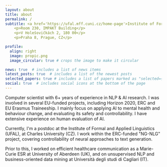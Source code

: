 ```yaml
---
layout: about
title: about
permalink: /
subtitle: <a href='https://ufal.mff.cuni.cz/home-page'>Institute of Formal and Applied Linguistics </a><br>
    <p>Room 230, IMPAKT Building</p>
    <p>V Holešovičkách 2, 180 00</p>
    <p>Praha 8, Prague, CZ</p>

profile:
  align: right
  image: propic.png
  image_circular: true # crops the image to make it circular

news: true  # includes a list of news items
latest_posts: true  # includes a list of the newest posts
selected_papers: true # includes a list of papers marked as "selected={true}"
social: true  # includes social icons at the bottom of the page
---
```


Computer scientist with 6+ years of experience in NLP & AI research. I was involved in several EU-funded projects, including Horizon 2020, ERC and EU Erasmus Traineeship. I mainly focus on applying AI to mental health and behaviour change, and evaluating its safety and controllability. I have extensive experience on human evaluation of AI.

Currently, I'm a postdoc at the Institute of Formal and Applied Linguistics (UFAL), at Charles University (CZ). I work within the ERC-funded "NG-NLG" project, covering controllability of neural approaches to text generation.

Prior to this, I worked on efficient healthcare communication as a Marie-Curie ESR at University of Aberdeen (UK), and on unsupervised NLP and business-oriented data mining at Università degli studi di Cagliari (IT).